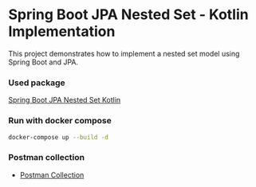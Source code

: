 # Spring Boot JPA Nested Set - Kotlin Implementation
This project demonstrates how to implement a nested set model using Spring Boot and JPA.

### Used package
[Spring Boot JPA Nested Set Kotlin](https://github.com/mewebstudio/spring-boot-jpa-nested-set-kotlin)

### Run with docker compose
```bash
docker-compose up --build -d
```

### Postman collection
- [Postman Collection](https://github.com/mewebstudio/spring-boot-jpa-nested-set-kotlin-impl/blob/main/src/main/resources/NesetSet.postman_collection.json)
